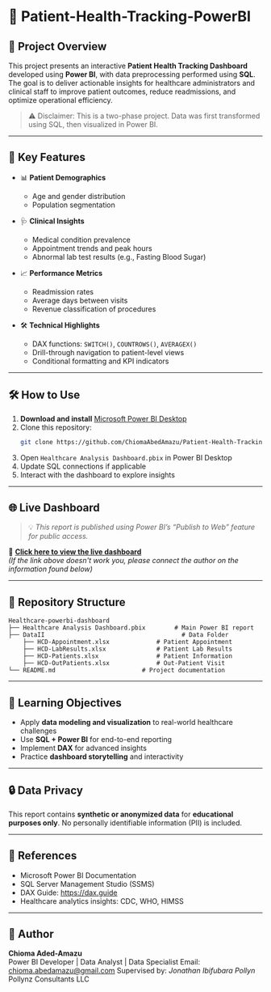 
# 🏥 Patient-Health-Tracking-PowerBI
 
## 📌 Project Overview
 
This project presents an interactive **Patient Health Tracking Dashboard** developed using **Power BI**, with data preprocessing performed using **SQL**. The goal is to deliver actionable insights for healthcare administrators and clinical staff to improve patient outcomes, reduce readmissions, and optimize operational efficiency.
 
> ⚠️ Disclaimer: This is a two-phase project. Data was first transformed using SQL, then visualized in Power BI.
 
---
 
## 🎯 Key Features
 
- 📊 **Patient Demographics**  
  - Age and gender distribution  
  - Population segmentation
 
- 🩺 **Clinical Insights**  
  - Medical condition prevalence  
  - Appointment trends and peak hours  
  - Abnormal lab test results (e.g., Fasting Blood Sugar)
 
- 📈 **Performance Metrics**  
  - Readmission rates  
  - Average days between visits  
  - Revenue classification of procedures
 
- 🛠 **Technical Highlights**  
  - DAX functions: `SWITCH()`, `COUNTROWS()`, `AVERAGEX()`  
  - Drill-through navigation to patient-level views  
  - Conditional formatting and KPI indicators
 
---
 
## 🛠 How to Use
 
1. **Download and install** [Microsoft Power BI Desktop](https://powerbi.microsoft.com/desktop/)
2. Clone this repository:
   ```bash
   git clone https://github.com/ChiomaAbedAmazu/Patient-Health-Tracking-PowerBI.git
   ```
3. Open `Healthcare Analysis Dashboard.pbix` in Power BI Desktop
4. Update SQL connections if applicable
5. Interact with the dashboard to explore insights
 
---
 
## 🌐 Live Dashboard
 
> 💡 *This report is published using Power BI’s “Publish to Web” feature for public access.*
 
🔗 **[Click here to view the live dashboard](https://app.powerbi.com/reportEmbed?reportId=635dd925-6825-42fb-bbea-7cc98d6d46f5&autoAuth=true&ctid=42f651b9-b59e-47f4-874e-b592803040f5)**  
*(If the link above doesn't work you, please connect the author on the information found below)*
  
---
 
## 📂 Repository Structure
 
```
Healthcare-powerbi-dashboard
├── Healthcare Analysis Dashboard.pbix        # Main Power BI report
├── DataII                                      # Data Folder
    ├── HCD-Appointment.xlsx             # Patient Appointment 
    ├── HCD-LabResults.xlsx              # Patient Lab Results
    ├── HCD-Patients.xlsx                # Patient Information
    ├── HCD-OutPatients.xlsx             # Out-Patient Visit
└── README.md                        # Project documentation
```
 
---
 
## 🧠 Learning Objectives
 
- Apply **data modeling and visualization** to real-world healthcare challenges  
- Use **SQL + Power BI** for end-to-end reporting  
- Implement **DAX** for advanced insights  
- Practice **dashboard storytelling** and interactivity
 
---
 
## 🔒 Data Privacy
 
This report contains **synthetic or anonymized data** for **educational purposes only**. No personally identifiable information (PII) is included.
 
---
 
## 📘 References
 
- Microsoft Power BI Documentation  
- SQL Server Management Studio (SSMS)  
- DAX Guide: https://dax.guide  
- Healthcare analytics insights: CDC, WHO, HIMSS
 
---
 
## 👤 Author
 
**Chioma Aded-Amazu**  
Power BI Developer | Data Analyst  | Data Specialist
Email: chioma.abedamazu@gmail.com
Supervised by: *Jonathan Ibifubara Pollyn*  
Pollynz Consultants LLC
